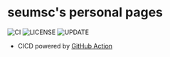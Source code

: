 # seumsc's personal pages
![CI](https://github.com/seumsc/seumsc.github.io/workflows/CI/badge.svg?branch=src)
![LICENSE](https://img.shields.io/github/license/seumsc/seumsc.github.io)
![UPDATE](https://img.shields.io/github/last-commit/seumsc/seumsc.github.io/src)

* CICD powered by [GitHub Action](https://github.com/seumsc/seumsc.github.io/actions?query=workflow%3ACI)